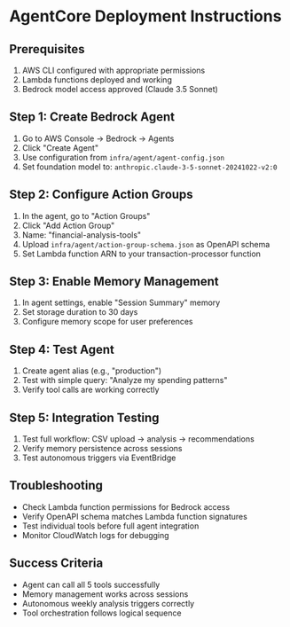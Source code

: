 # AgentCore Deployment Instructions

## Prerequisites
1. AWS CLI configured with appropriate permissions
2. Lambda functions deployed and working
3. Bedrock model access approved (Claude 3.5 Sonnet)

## Step 1: Create Bedrock Agent
1. Go to AWS Console → Bedrock → Agents
2. Click "Create Agent"
3. Use configuration from `infra/agent/agent-config.json`
4. Set foundation model to: `anthropic.claude-3-5-sonnet-20241022-v2:0`

## Step 2: Configure Action Groups
1. In the agent, go to "Action Groups"
2. Click "Add Action Group"
3. Name: "financial-analysis-tools"
4. Upload `infra/agent/action-group-schema.json` as OpenAPI schema
5. Set Lambda function ARN to your transaction-processor function

## Step 3: Enable Memory Management
1. In agent settings, enable "Session Summary" memory
2. Set storage duration to 30 days
3. Configure memory scope for user preferences

## Step 4: Test Agent
1. Create agent alias (e.g., "production")
2. Test with simple query: "Analyze my spending patterns"
3. Verify tool calls are working correctly

## Step 5: Integration Testing
1. Test full workflow: CSV upload → analysis → recommendations
2. Verify memory persistence across sessions
3. Test autonomous triggers via EventBridge

## Troubleshooting
- Check Lambda function permissions for Bedrock access
- Verify OpenAPI schema matches Lambda function signatures
- Test individual tools before full agent integration
- Monitor CloudWatch logs for debugging

## Success Criteria
- Agent can call all 5 tools successfully
- Memory management works across sessions
- Autonomous weekly analysis triggers correctly
- Tool orchestration follows logical sequence
